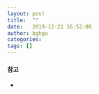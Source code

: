 ```yaml
---
layout: post
title:  ""
date:   2019-12-21 16:52:00
author: bghgu
categories: 
tags: []
---
```


#### 

#### 참고
* 
